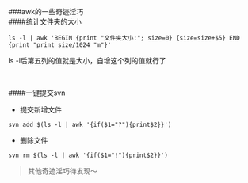 ###awk的一些奇迹淫巧
</br>
####统计文件夹的大小
```
ls -l | awk 'BEGIN {print "文件夹大小:"; size=0} {size=size+$5} END {print "print size/1024 "m"}'
```
ls -l后第五列的值就是大小，自增这个列的值就行了

</br>

####一键提交svn
- 提交新增文件
```
svn add $(ls -l | awk '{if($1="?"){print$2}}')
```
- 删除文件
```
svn rm $(ls -l | awk '{if($1="!"){print$2}}')
```

> 其他奇迹淫巧待发现～
